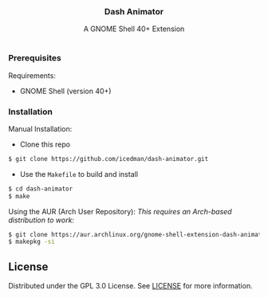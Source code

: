 <br/>
<p align="center">
  <h3 align="center">Dash Animator</h3>

  <p align="center">
    A GNOME Shell 40+ Extension
    <br/>
    <br/>
  </p>
</p>

<!--
![Contributors](https://img.shields.io/github/contributors/icedman/dash-animator?color=dark-green) ![Forks](https://img.shields.io/github/forks/icedman/dash-animator?style=social) ![Stargazers](https://img.shields.io/github/stars/icedman/dash-animator?style=social) ![Issues](https://img.shields.io/github/issues/icedman/dash-animator) ![License](https://img.shields.io/github/license/icedman/dash-animator) 


![Screen Shot](.github/images/thumbnail-dash-animator.png)
-->

### Prerequisites

Requirements:

* GNOME Shell (version 40+)


### Installation

Manual Installation: 
- Clone this repo
```bash
$ git clone https://github.com/icedman/dash-animator.git
```
- Use the `Makefile` to build and install
```bash 
$ cd dash-animator
$ make
```

Using the AUR (Arch User Repository):
*This requires an Arch-based distribution to work:*
```bash
$ git clone https://aur.archlinux.org/gnome-shell-extension-dash-animator.git
$ makepkg -si
```

## License

Distributed under the GPL 3.0 License. See [LICENSE](https://github.com/icedman/dash-animator/blob/main/LICENSE.md) for more information.
